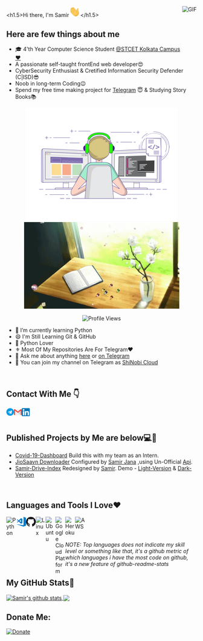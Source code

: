 <h1.5>Hi there, I'm Samir<img src="https://github.com/SamirJanaOfficial/samirjanaofficial/blob/main/gifs/Hi.gif" width="30px"></h1.5>
<img align="right" alt="GIF" height="160px" src="https://media.giphy.com/media/du3J3cXyzhj75IOgvA/giphy.gif" />

## Here are few things about me
- 🎓 4'th Year Computer Science Student [@STCET Kolkata Campus❤](https://www.stcet.org/)
- A passionate self-taught frontEnd web developer😍️
- CyberSecurity Enthusiast & Cretified Information Security Defender (C|ISD)😎
- Noob in long-term Coding😉
- Spend my free time making project for <a href="https://t.me/uDreamTooSmall">Telegram</a> 😇 & Studying Story Books📚
<div align="center">
<img width="400px" src="https://raw.githubusercontent.com/SamirJanaOfficial/samirjanaofficial/main/gifs/Code.gif" alt="coding ?">
<img width="411px" src="https://raw.githubusercontent.com/SamirJanaOfficial/samirjanaofficial/main/gifs/study.gif" alt="study ?">


![Profile Views](https://hits.seeyoufarm.com/api/count/incr/badge.svg?url=https://github.com/SamirJanaOfficial/&title=Profile%20Views)
</div>

- 🌱 I’m currently learning Python
- 😄 I'm Still Learning Git & GitHub
- 🥰 Python Lover
- ⚜️ Most Of My Repositories Are For Telegram❤
- 💬 Ask me about anything [here](https://github.com/SamirJanaOfficial/samirjanaofficial/issues) or [on Telegram](https://t.telegram.ind.in/ShiNobiCloud)
- 🤔 You can join my channel on Telegram as [ShiNobi Cloud](https://t.telegram.ind.in/ShiNobiCloud)
</br>

## Contact With Me 👇
<p>
<a href="https://t.me/uDreamTooSmall">
 <img align="left" alt="Yagami 死神 Kira | Telegram" width="20px" src="https://raw.githubusercontent.com/SamirJanaOfficial/samirjanaofficial/main/assets/telegram.svg" />
</a>
<a href="https:mailto:samirjana2307@gmail.com">
 <img align="left" alt="Samir Jana | Gmail" width="21px" src="https://raw.githubusercontent.com/SamirJanaOfficial/samirjanaofficial/main/assets/gmail.svg" />
</a>
<a href="https://www.linkedin.com/in/samir-jana-04036b200/">
 <img align="left" alt="Samir Jana | Linkedin" width="21px" src="https://raw.githubusercontent.com/SamirJanaOfficial/samirjanaofficial/main/assets/linkedin.svg" />
</a>

</p>
</br>
</br>

## Published Projects by Me are below💻👯
- [Covid-19-Dashboard](https://covid-19-liveupdate.netlify.app/) Build this with my team as an Intern.
- [JioSaavn Downloader](https://shinobi-jiosaavn.netlify.app/) Configured by [Samir Jana](https://github.com/SamirJanaOfficial) ,using Un-Official [Api](https://github.com/cyberboysumanjay/JioSaavnAPI).
- [Samir-Drive-Index](https://janacloud.ga) Redesigned by [Samir](https://github.com/SamirJanaOfficial/Samir-Drive-Index). Demo - [Light-Version](https://demo-light.shinobicloud.workers.dev/) & [Dark-Version](https://demo-dark.shinobicloud.workers.dev/)
</br>

## Languages and Tools I Love❤️
[<img align="left" alt="Python" width="26px" src="https://upload.wikimedia.org/wikipedia/commons/thumb/c/c3/Python-logo-notext.svg/600px-Python-logo-notext.svg.png" />](https://python.org/)
[<img align="left" alt="Visual Studio Code" width="26px" src="https://raw.githubusercontent.com/github/explore/80688e429a7d4ef2fca1e82350fe8e3517d3494d/topics/visual-studio-code/visual-studio-code.png" />](https://code.visualstudio.com/)
[<img align="left" alt="GitHub" width="26px" src="https://raw.githubusercontent.com/github/explore/78df643247d429f6cc873026c0622819ad797942/topics/github/github.png" />](https://git-scm.com/)
[<img align="left" alt="Linux" width="26px" src="https://www.freepnglogos.com/uploads/linux-png/difference-between-linux-and-window-operating-system-3.png" />](https://www.linux.org/)
[<img align="left" alt="Ubuntu" width="26px" src="https://assets.ubuntu.com/v1/29985a98-ubuntu-logo32.png" />](https://www.ubuntu.com)
[<img align="left" alt="Google Cloud Platform" width="26px" src="https://seeklogo.com/images/G/google-cloud-logo-ADE788217F-seeklogo.com.png" />](https://cloud.google.com/)
[<img align="left" alt="Heroku" width="26px" src="https://www.nicepng.com/png/full/223-2233246_heroku-logo-salesforce-heroku.png" />](https://heroku.com/)
[<img align="left" alt="AWS" width="30px" src="https://seeklogo.com/images/A/amazon-web-services-aws-logo-6C2E3DCD3E-seeklogo.com.png" />](https://aws.amazon.com/)

<br />
<br />
<br />

*NOTE: Top languages does not indicate my skill level or something like that, it's a github metric of which languages i have the most code on github, it's a new feature of github-readme-stats*

## My GitHub Stats💛

<a href="https://github.com/SamirJanaOfficial">
  <img align="center" src="https://readmestats.vercel.app/api?username=SamirJanaOfficial&show_icons=true&count_private=true&include_all_commits=true&theme=highcontrast" alt="Samir's github stats" />
</a>
<a href="https://github.com/SamirJanaOfficial">
  <img align="center" src="https://github-readme-stats.vercel.app/api/top-langs/?username=SamirJanaOfficial&layout=compact&theme=highcontrast" />
</a>

## Donate Me:
[![Donate](https://img.shields.io/badge/Donate%20Us-UPI-orange?style=for-the-badge)](https://upayi.me/sj.imsamir@okaxis)
